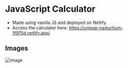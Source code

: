 # JavaScript Calculator

- Made using vanilla JS and deployed on Netlify.
- Access the calculator here: https://unique-nasturtium-1f975d.netlify.app/

## Images

![image](https://github.com/user-attachments/assets/bbac04b2-2a79-40dc-b943-f8940f26a360)
